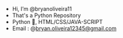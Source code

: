 - Hi, I’m @bryanoliveira11
- That's a Python Repository
- Python 🐍, HTML/CSS/JAVA-SCRIPT
- Email : @bryan.oliveira12345@gmail.com


